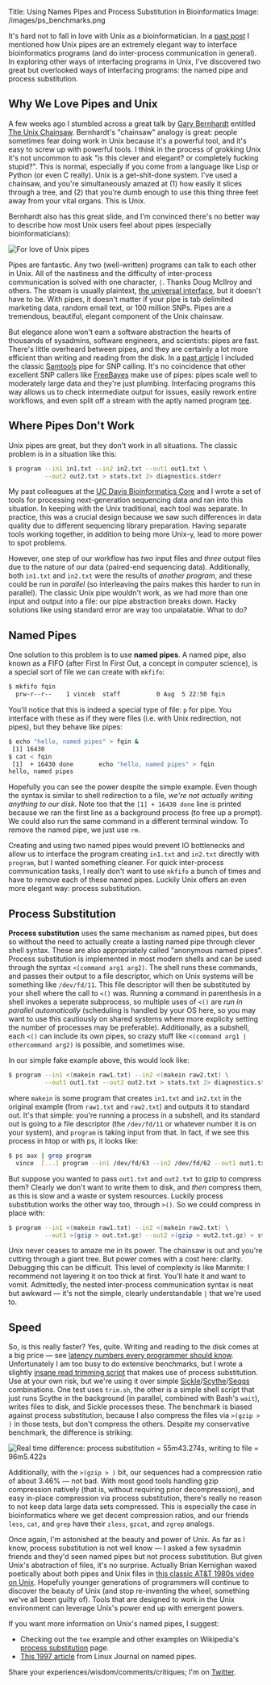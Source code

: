 Title: Using Names Pipes and Process Substitution in Bioinformatics
Image: /images/ps_benchmarks.png


It's hard not to fall in love with Unix as a bioinformatician. In a
[past post](/blog/2013/01/26/bioinformatics-and-interface-design.html)
I mentioned how Unix pipes are an extremely elegant way to interface
bioinformatics programs (and do inter-process communication in
general). In exploring other ways of interfacing programs in Unix,
I've discovered two great but overlooked ways of interfacing programs:
the named pipe and process substitution.

## Why We Love Pipes and Unix

A few weeks ago I stumbled across a great talk by
[Gary Bernhardt](https://twitter.com/garybernhardt) entitled
[The Unix Chainsaw](http://www.confreaks.com/videos/615-cascadiaruby2011-the-unix-chainsaw). Bernhardt's
"chainsaw" analogy is great: people sometimes fear doing work in Unix
because it's a powerful tool, and it's easy to screw up with powerful
tools. I think in the process of grokking Unix it's not uncommon to
ask "is this clever and elegant? or completely fucking stupid?". This
is normal, especially if you come from a language like Lisp or Python
(or even C really). Unix is a get-shit-done system. I've used a
chainsaw, and you're simultaneously amazed at (1) how easily it slices
through a tree, and (2) that you're dumb enough to use this thing
three feet away from your vital organs. This is Unix.

Bernhardt also has this great slide, and I'm convinced there's no
better way to describe how most Unix users feel about pipes
(especially bioinformaticians):

![For love of Unix pipes](/images/pipes.png)

Pipes are fantastic. Any two (well-written) programs can talk to each
other in Unix. All of the nastiness and the difficulty of
inter-process communication is solved with one character, `|`. Thanks
Doug McIlroy and others. The stream is usually plaintext,
[the universal interface](http://en.wikipedia.org/wiki/Unix_philosophy#McIlroy:_A_Quarter_Century_of_Unix),
but it doesn't have to be. With pipes, it doesn't matter if your pipe
is tab delimited marketing data, random email text, or 100 million
SNPs. Pipes are a tremendous, beautiful, elegant component of the Unix
chainsaw.

But elegance alone won't earn a software abstraction the hearts of
thousands of sysadmins, software engineers, and scientists: pipes are
fast. There's little overheard between pipes, and they are certainly a
lot more efficient than writing and reading from the disk. In a
[past article](/blog/2013/01/26/bioinformatics-and-interface-design.html)
I included the classic [Samtools](http://samtools.sourceforge.net/)
pipe for SNP calling. It's no coincidence that other excellent SNP
callers like [FreeBayes](https://github.com/ekg/freebayes) make use of
pipes: pipes scale well to moderately large data and they're just
plumbing. Interfacing programs this way allows us to check
intermediate output for issues, easily rework entire workflows, and
even split off a stream with the aptly named program [tee][1].

[1]: http://en.wikipedia.org/wiki/Tee_(command)


## Where Pipes Don't Work

Unix pipes are great, but they don't work in all situations. The
classic problem is in a situation like this:

```bash
$ program --in1 in1.txt --in2 in2.txt --out1 out1.txt \
          --out2 out2.txt > stats.txt 2> diagnostics.stderr
```
	
My past colleagues at the
[UC Davis Bioinformatics Core](http://bioinformatics.ucdavis.edu/) and
I wrote a set of tools for processing next-generation sequencing data
and ran into this situation. In keeping with the Unix traditional,
each tool was separate. In practice, this was a crucial design because
we saw such differences in data quality due to different sequencing
library preparation. Having separate tools working together, in
addition to being more Unix-y, lead to more power to spot problems.

However, one step of our workflow has *two* input files and *three*
output files due to the nature of our data (paired-end sequencing
data). Additionally, both `in1.txt` and `in2.txt` were the results of
*another program*, and these could be run in *parallel* (so
interleaving the pairs makes this harder to run in parallel). The
classic Unix pipe wouldn't work, as we had more than one input and
output into a file: our pipe abstraction breaks down. Hacky solutions
like using standard error are way too unpalatable. What to do?

## Named Pipes

One solution to this problem is to use **named pipes**. A named pipe,
also known as a FIFO (after First In First Out, a concept in computer
science), is a special sort of file we can create with `mkfifo`:

```bash
$ mkfifo fqin
  prw-r--r--    1 vinceb  staff          0 Aug  5 22:50 fqin
```
	
You'll notice that this is indeed a special type of file: `p` for
pipe. You interface with these as if they were files (i.e. with Unix
redirection, not pipes), but they behave like pipes:

```bash
$ echo "hello, named pipes" > fqin &
 [1] 16430
$ cat < fqin
 [1]  + 16430 done       echo "hello, named pipes" > fqin
hello, named pipes
```
	
Hopefully you can see the power despite the simple example. Even
though the syntax is similar to shell redirection to a file, *we're
not actually writing anything to our disk*. Note too that the `[1] +
16430 done` line is printed because we ran the first line as a
background process (to free up a prompt). We could also run the same
command in a different terminal window. To remove the named pipe, we
just use `rm`.

Creating and using two named pipes would prevent IO bottlenecks and
allow us to interface the program creating `in1.txt` and `in2.txt`
directly with `program`, but I wanted something cleaner. For quick
inter-process communication tasks, I really don't want to use `mkfifo`
a bunch of times and have to remove each of these named pipes. Luckily
Unix offers an even more elegant way: process substitution.

## Process Substitution

**Process substitution** uses the same mechanism as named pipes, but
does so without the need to actually create a lasting named pipe
through clever shell syntax. These are also appropriately called
"anonymous named pipes". Process substitution is implemented in most
modern shells and can be used through the syntax `<(command arg1
arg2)`. The shell runs these commands, and passes their output to a
file descriptor, which on Unix systems will be something like
`/dev/fd/11`. This file descriptor will then be substituted by your
shell where the call to `<()` was. Running a command in parenthesis in
a shell invokes a seperate subprocess, so multiple uses of `<()` are
*run in parallel automatically* (scheduling is handled by your OS
here, so you may want to use this cautiously on shared systems where
more explicity setting the number of processes may be
preferable). Additionally, as a subshell, each `<()` can include its
*own* pipes, so crazy stuff like `<(command arg1 | othercommand arg2)`
is possible, and sometimes wise.

In our simple fake example above, this would look like:

```bash
$ program --in1 <(makein raw1.txt) --in2 <(makein raw2.txt) \
          --out1 out1.txt --out2 out2.txt > stats.txt 2> diagnostics.stderr
```

where `makein` is some program that creates `in1.txt` and `in2.txt` in
the original example (from `raw1.txt` and `raw2.txt`) and outputs it
to standard out. It's that simple: you're running a process in a
subshell, and its standard out is going to a file descriptor (the
`/dev/fd/11` or whatever number it is on your system), and `program`
is taking input from that. In fact, if we see this process in htop or
with ps, it looks like:

```bash
$ ps aux | grep program
  vince  [...] program --in1 /dev/fd/63 --in2 /dev/fd/62 --out1 out1.txt --out2 out2.txt > stats.txt 2> diagnostics.stderr
```

But suppose you wanted to pass `out1.txt` and `out2.txt` to gzip to
compress them? Clearly we don't want to write them to disk, and *then*
compress them, as this is slow and a waste or system
resources. Luckily process substitution works the other way too,
through `>()`. So we could compress in place with:

```bash
$ program --in1 <(makein raw1.txt) --in2 <(makein raw2.txt) \
          --out1 >(gzip > out.txt.gz) --out2 >(gzip > out2.txt.gz) > stats.txt 2> diagnostics.stderr
```
	   
Unix never ceases to amaze me in its power. The chainsaw is out and
you're cutting through a giant tree. But power comes with a cost here:
clarity. Debugging this can be difficult. This level of complexity is
like Marmite: I recommend not layering it on too thick at
first. You'll hate it and want to vomit. Admittedly, the nested
inter-process communication syntax is neat but awkward — it's not the
simple, clearly understandable `|` that we're used to.

## Speed

So, is this really faster? Yes, quite. Writing and reading to the disk
comes at a big price — see
[latency numbers every programmer should know](www.eecs.berkeley.edu/~rcs/research/interactive_latency.html). Unfortunately
I am too busy to do extensive benchmarks, but I wrote a slightly
[insane read trimming script](https://gist.github.com/vsbuffalo/6181676)
that makes use of process substitution. Use at your own risk, but
we're using it over simple
[Sickle](https://github.com/najoshi/sickle)/[Scythe](https://github.com/vsbuffalo/scythe)/[Seqqs](https://github.com/vsbuffalo/seqqs)
combinations. One test uses `trim.sh`, the other is a simple shell
script that just runs Scythe in the background (in parallel, combined
with Bash's `wait`), writes files to disk, and Sickle processes
these. The benchmark is biased against process substitution, because I
also compress the files via `>(gzip > )` in those tests, but don't
compress the others. Despite my conservative benchmark, the difference
is striking:

![Real time difference: process substitution = 55m43.274s, writing to file = 96m5.422s](/images/ps_benchmarks.png)

Additionally, with the `>(gzip > )` bit, our sequences had a
compression ratio of about 3.46% — not bad. With most good tools
handling gzip compression natively (that is, without requiring prior
decompression), and easy in-place compression via process
substitution, there's really no reason to not keep data large data
sets compressed. This is especially the case in bioinformatics where
we get decent compression ratios, and our friends `less`, `cat`, and
`grep` have their `zless`, `gzcat`, and `zgrep` analogs.

Once again, I'm astonished at the beauty and power of Unix. As far as
I know, process substitution is not well know — I asked a few sysadmin
friends and they'd seen named pipes but not process substitution. But
given Unix's abstraction of files, it's no surprise. Actually Brian
Kernighan waxed poetically about both pipes and Unix files in
[this classic AT&T 1980s video on Unix](http://techchannel.att.com/play-video.cfm/2012/2/22/AT&T-Archives-The-UNIX-System). Hopefully
younger generations of programmers will continue to discover the
beauty of Unix (and stop re-inventing the wheel, something we've all
been guilty of). Tools that are designed to work in the Unix
environment can leverage Unix's power end up with emergent powers.


If you want more information on Unix's named pipes, I suggest:

 - Checking out the `tee` example and other examples on Wikipedia's
   [process substitution](http://en.wikipedia.org/wiki/Process_substitution)
   page.
 - [This 1997 article](http://www.linuxjournal.com/article/2156) from
   Linux Journal on named pipes.

Share your experiences/wisdom/comments/critiques; I'm on
[Twitter](https://twitter.com/vsbuffalo).

